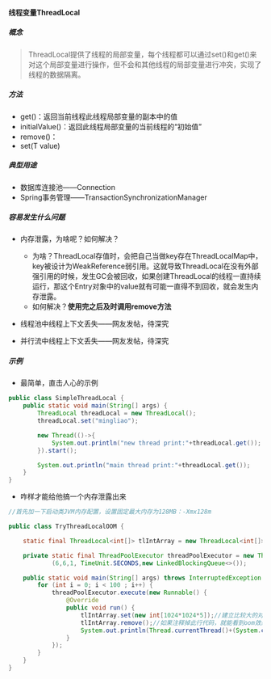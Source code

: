 #### 线程变量ThreadLocal

##### 概念

> ThreadLocal提供了线程的局部变量，每个线程都可以通过set()和get()来对这个局部变量进行操作，但不会和其他线程的局部变量进行冲突，实现了线程的数据隔离。

##### 方法

- get()：返回当前线程此线程局部变量的副本中的值
- initialValue()：返回此线程局部变量的当前线程的“初始值”
- remove()：
- set(T value)

##### 典型用途

- 数据库连接池——Connection
- Spring事务管理——TransactionSynchronizationManager

##### 容易发生什么问题

- 内存泄露，为啥呢？如何解决？
  - 为啥？ThreadLocal存值时，会把自己当做key存在ThreadLocalMap中，key被设计为WeakReference弱引用。这就导致ThreadLocal在没有外部强引用的时候，发生GC会被回收，如果创建ThreadLocal的线程一直持续运行，那这个Entry对象中的value就有可能一直得不到回收，就会发生内存泄露。
  - 如何解决？**使用完之后及时调用remove方法**

- 线程池中线程上下文丢失——网友发帖，待深究
- 并行流中线程上下文丢失——网友发帖，待深究

##### 示例

- 最简单，直击人心的示例

```java
public class SimpleThreadLocal {
    public static void main(String[] args) {
        ThreadLocal threadLocal = new ThreadLocal();
        threadLocal.set("mingliao");

        new Thread(()->{
            System.out.println("new thread print:"+threadLocal.get());
        }).start();

        System.out.println("main thread print:"+threadLocal.get());
    }
}

```

- 咋样才能给他搞一个内存泄露出来

```java
//首先加一下启动类JVM内存配置，设置固定最大内存为128MB：-Xmx128m

public class TryThreadLocalOOM {

    static final ThreadLocal<int[]> tlIntArray = new ThreadLocal<int[]>();

    private static final ThreadPoolExecutor threadPoolExecutor = new ThreadPoolExecutor
            (6,6,1, TimeUnit.SECONDS,new LinkedBlockingQueue<>());

    public static void main(String[] args) throws InterruptedException {
        for (int i = 0; i < 100 ; i++) {
            threadPoolExecutor.execute(new Runnable() {
                @Override
                public void run() {
                    tlIntArray.set(new int[1024*1024*5]);//建立比较大的对象，每个线程占用5m
                    tlIntArray.remove();//如果注释掉此行代码，就能看到oom效果，如果放开就正常跑
                    System.out.println(Thread.currentThread()+(System.currentTimeMillis()+""));
                }
            });
        }
    }
}
```







